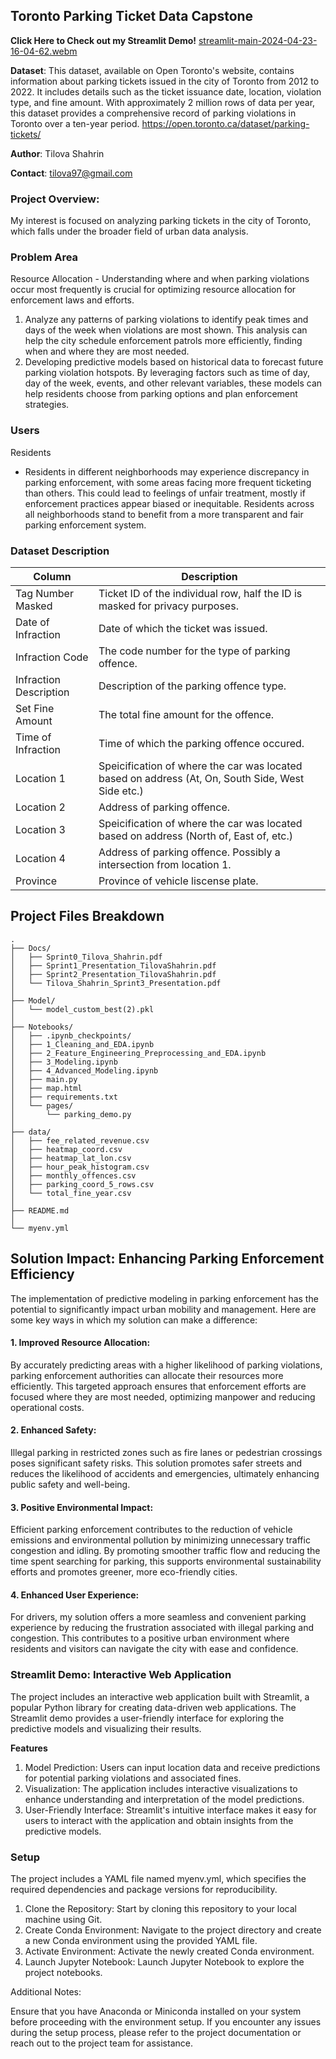 ## Toronto Parking Ticket Data Capstone

**Click Here to Check out my Streamlit Demo!**
[streamlit-main-2024-04-23-16-04-62.webm](https://github.com/tilovashahrin/Toronto_ParkingTicket_Capstone/assets/46762829/ab9f9831-e3b1-40ed-88b2-ea131885f218)

**Dataset**: This dataset, available on Open Toronto's website, contains information about parking tickets issued in the city of Toronto from 2012 to 2022. It includes details such as the ticket issuance date, location, violation type, and fine amount. With approximately 2 million rows of data per year, this dataset provides a comprehensive record of parking violations in Toronto over a ten-year period.
https://open.toronto.ca/dataset/parking-tickets/

**Author**: Tilova Shahrin

**Contact**: tilova97@gmail.com

### **Project Overview**: 
My interest is focused on analyzing parking tickets in the city of Toronto, which falls under the broader field of urban data analysis. 

### **Problem Area**

Resource Allocation - Understanding where and when parking violations occur most frequently is crucial for optimizing resource allocation for enforcement laws and efforts.

1. Analyze any patterns of parking violations to identify peak times and days of the week when violations are most shown. This analysis can help the city schedule enforcement patrols more efficiently, finding when and where they are most needed.
2. Developing predictive models based on historical data to forecast future parking violation hotspots. By leveraging factors such as time of day, day of the week, events, and other relevant variables, these models can help residents choose from parking options and plan enforcement strategies.

### **Users**

Residents 
- Residents in different neighborhoods may experience discrepancy in parking enforcement, with some areas facing more frequent ticketing than others. This could lead to feelings of unfair
treatment, mostly if enforcement practices appear biased or inequitable. Residents across all neighborhoods stand to benefit from a more transparent and fair parking enforcement system.


### **Dataset Description**

| Column                 | Description                                                                                       |   
|------------------------|---------------------------------------------------------------------------------------------------|
| Tag Number Masked      | Ticket ID of the individual row, half the ID is masked for privacy purposes.                      | 
| Date of Infraction     | Date of which the ticket was issued.                                                              |  
| Infraction Code        | The code number for the type of parking offence.                                                  |  
| Infraction Description | Description of the parking offence type.                                                          |  
| Set Fine Amount        | The total fine amount for the offence.                                                            | 
| Time of Infraction     | Time of which the parking offence occured.                                                        |  
| Location 1             | Speicification of where the car was located based on address (At, On, South Side, West Side etc.) |  
| Location 2             | Address of parking offence.                                                                       |   
| Location 3             | Speicification of where the car was located based on address (North of, East of, etc.)            |   
| Location 4             | Address of parking offence. Possibly a intersection from location 1.                              |  
| Province               | Province of vehicle liscense plate.                                                               | 

## Project Files Breakdown
    .  
    ├── Docs/
    │   ├── Sprint0_Tilova_Shahrin.pdf
    │   ├── Sprint1_Presentation_TilovaShahrin.pdf
    │   ├── Sprint2_Presentation_TilovaShahrin.pdf
    │   └── Tilova_Shahrin_Sprint3_Presentation.pdf
    │
    ├── Model/
    │   └── model_custom_best(2).pkl
    │
    ├── Notebooks/
    │   ├── .ipynb_checkpoints/
    │   ├── 1_Cleaning_and_EDA.ipynb
    │   ├── 2_Feature_Engineering_Preprocessing_and_EDA.ipynb
    │   ├── 3_Modeling.ipynb
    │   ├── 4_Advanced_Modeling.ipynb
    │   ├── main.py
    │   ├── map.html
    │   ├── requirements.txt
    │   └── pages/
    │       └── parking_demo.py
    │
    ├── data/
    │   ├── fee_related_revenue.csv
    │   ├── heatmap_coord.csv
    │   ├── heatmap_lat_lon.csv
    │   ├── hour_peak_histogram.csv
    │   ├── monthly_offences.csv
    │   ├── parking_coord_5_rows.csv
    │   └── total_fine_year.csv
    │
    ├── README.md
    │
    └── myenv.yml

## Solution Impact: Enhancing Parking Enforcement Efficiency

The implementation of predictive modeling in parking enforcement has the potential to significantly impact urban mobility and management. Here are some key ways in which my solution can make a difference:

#### 1. Improved Resource Allocation:
By accurately predicting areas with a higher likelihood of parking violations, parking enforcement authorities can allocate their resources more efficiently. This targeted approach ensures that enforcement efforts are focused where they are most needed, optimizing manpower and reducing operational costs.

#### 2. Enhanced Safety:
Illegal parking in restricted zones such as fire lanes or pedestrian crossings poses significant safety risks. This solution promotes safer streets and reduces the likelihood of accidents and emergencies, ultimately enhancing public safety and well-being.

#### 3. Positive Environmental Impact:
Efficient parking enforcement contributes to the reduction of vehicle emissions and environmental pollution by minimizing unnecessary traffic congestion and idling. By promoting smoother traffic flow and reducing the time spent searching for parking, this supports environmental sustainability efforts and promotes greener, more eco-friendly cities.

#### 4. Enhanced User Experience:
For drivers, my solution offers a more seamless and convenient parking experience by reducing the frustration associated with illegal parking and congestion. This contributes to a positive urban environment where residents and visitors can navigate the city with ease and confidence.

### Streamlit Demo: Interactive Web Application

The project includes an interactive web application built with Streamlit, a popular Python library for creating data-driven web applications. The Streamlit demo provides a user-friendly interface for exploring the predictive models and visualizing their results.

**Features**
1. Model Prediction: Users can input location data and receive predictions for potential parking violations and associated fines.
2. Visualization: The application includes interactive visualizations to enhance understanding and interpretation of the model predictions.
3. User-Friendly Interface: Streamlit's intuitive interface makes it easy for users to interact with the application and obtain insights from the predictive models.

### Setup
The project includes a YAML file named myenv.yml, which specifies the required dependencies and package versions for reproducibility.

1. Clone the Repository: Start by cloning this repository to your local machine using Git.
2. Create Conda Environment: Navigate to the project directory and create a new Conda environment using the provided YAML file.
3. Activate Environment: Activate the newly created Conda environment.
4. Launch Jupyter Notebook: Launch Jupyter Notebook to explore the project notebooks.

Additional Notes:

Ensure that you have Anaconda or Miniconda installed on your system before proceeding with the environment setup.
If you encounter any issues during the setup process, please refer to the project documentation or reach out to the project team for assistance.
